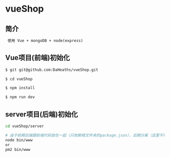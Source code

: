 # vueShop

## 简介
```txt
 使用 Vue + mongoDB + node(express)
```

## Vue项目(前端)初始化

``` bash
$ git git@github.com:DaHeaths/vueShop.git

$ cd vueShop

$ npm install

$ npm run dev
```
## server项目(后端)初始化
```bash
cd vueShop/server

# 由于前期后端跟前端代码放在一起（只依赖根文件夹的package.json），后期分离（这里不用再npm instal 安装依赖项），直接执行即可
node bin/www
or
pm2 bin/www
```



